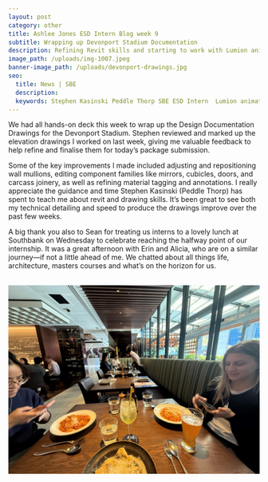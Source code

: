 ```yaml
---
layout: post
category: other
title: Ashlee Jones ESD Intern Blog week 9
subtitle: Wrapping up Devonport Stadium Documentation
description: Refining Revit skills and starting to work with Lumion animation phasing
image_path: /uploads/img-1007.jpeg
banner-image_path: /uploads/devonport-drawings.jpg
seo:
  title: News | SBE
  description:
  keywords: Stephen Kasinski Peddle Thorp SBE ESD Intern  Lumion animation phasing
---
```

We had all hands-on deck this week to wrap up the Design Documentation Drawings for the Devonport Stadium. Stephen reviewed and marked up the elevation drawings I worked on last week, giving me valuable feedback to help refine and finalise them for today’s package submission.

Some of the key improvements I made included adjusting and repositioning wall mullions, editing component families like mirrors, cubicles, doors, and carcass joinery, as well as refining material tagging and annotations. I really appreciate the guidance and time Stephen Kasinski (Peddle Thorp) has spent to teach me about revit and drawing skills. It’s been great to see both my technical detailing and speed to produce the drawings improve over the past few weeks.

A big thank you also to Sean for treating us interns to a lovely lunch at Southbank on Wednesday to celebrate reaching the halfway point of our internship. It was a great afternoon with Erin and Alicia, who are on a similar journey—if not a little ahead of me. We chatted about all things life, architecture, masters courses and what’s on the horizon for us.<br>&nbsp;

![](/uploads/lunch-1.jpg)